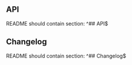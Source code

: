 ## API
README should contain section: ^## API$

## Changelog
README should contain section: ^## Changelog$
